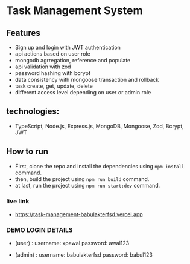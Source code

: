 # Task Management System

## Features

- Sign up and login with JWT authentication
- api actions based on user role
- mongodb agrregation, reference and populate
- api validation with zod
- password hashing with bcrypt
- data consistency with mongoose transaction and rollback
- task create, get, update, delete
- different access level depending on user or admin role

## technologies:

- TypeScript, Node.js, Express.js, MongoDB, Mongoose, Zod, Bcrypt, JWT

## How to run

- First, clone the repo and install the dependencies using `npm install` command.
- then, build the project using `npm run build` command.
- at last, run the project using `npm run start:dev` command.

### live link

- https://task-management-babulakterfsd.vercel.app

### DEMO LOGIN DETAILS

- (user) :
  username: xpawal
  password: awal123

- (admin) :
  username: babulakterfsd
  password: babul123
